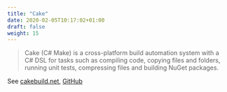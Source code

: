 ```yaml
---
title: "Cake"
date: 2020-02-05T10:17:02+01:00
draft: false
weight: 15
---
```


> Cake (C# Make) is a cross-platform build automation system with a C# DSL for tasks such as compiling code, copying files and folders, running unit tests, compressing files and building NuGet packages.

See [cakebuild.net](https://cakebuild.net/), [GitHub](https://github.com/cake-build/cake)
